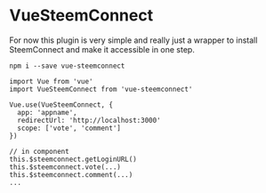 # VueSteemConnect

For now this plugin is very simple and really just a wrapper to install SteemConnect and make it accessible in one step.

```
npm i --save vue-steemconnect
```

```
import Vue from 'vue'
import VueSteemConnect from 'vue-steemconnect'

Vue.use(VueSteemConnect, {
  app: 'appname',
  redirectUrl: 'http://localhost:3000'
  scope: ['vote', 'comment']
})
```

```
// in component
this.$steemconnect.getLoginURL()
this.$steemconnect.vote(...)
this.$steemconnect.comment(...)
...
```